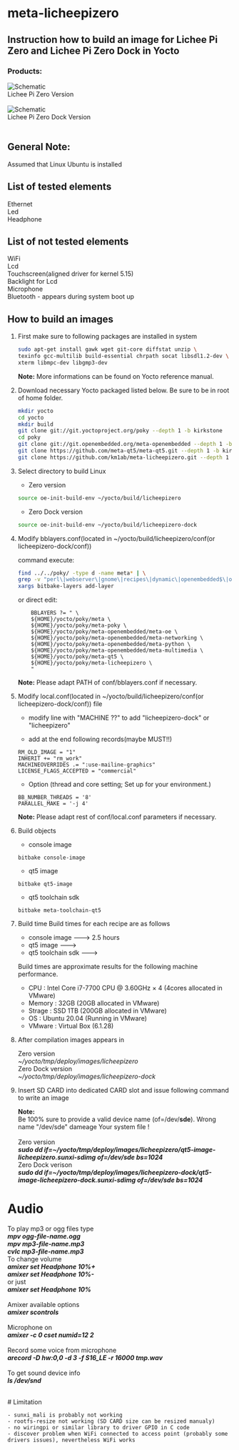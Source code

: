 # meta-licheepizero

## Instruction how to build an image for Lichee Pi Zero and Lichee Pi Zero Dock in Yocto

### Products:

![Schematic](Lichee_Pi_Zero.png) <br>
Lichee Pi Zero Version <br>
<br>
![Schematic](Lichee_Pi_Zero_Dock.jpg) <br>
Lichee Pi Zero Dock Version <br>
<br>

## General Note:
Assumed that Linux Ubuntu is installed

## List of tested elements

Ethernet <br>
Led  <br>
Headphone <br>

## List of not tested elements

WiFi <br>
Lcd <br>
Touchscreen(aligned driver for kernel 5.15) <br>
Backlight for Lcd <br>
Microphone <br>
Bluetooth - appears during system boot up <br>

## How to build an images

1. First make sure to following packages are installed in system

    ```sh
    sudo apt-get install gawk wget git-core diffstat unzip \
    texinfo gcc-multilib build-essential chrpath socat libsdl1.2-dev \
    xterm libmpc-dev libgmp3-dev
    ```
    **Note:**
    More informations can be found on Yocto reference manual.

2. Download necessary Yocto packaged listed below. Be sure to be in root of home folder.
    ```sh
    mkdir yocto
    cd yocto 
    mkdir build 
    git clone git://git.yoctoproject.org/poky --depth 1 -b kirkstone 
    cd poky 
    git clone git://git.openembedded.org/meta-openembedded --depth 1 -b kirkstone 
    git clone https://github.com/meta-qt5/meta-qt5.git --depth 1 -b kirkstone 
    git clone https://github.com/km1ab/meta-licheepizero.git --depth 1 -b kirkstone-base 
    ```

3. Select directory to build Linux

    - Zero version 
    ```sh
	source oe-init-build-env ~/yocto/build/licheepizero 
    ```
    - Zero Dock version 
    ```sh
	source oe-init-build-env ~/yocto/build/licheepizero-dock 
    ```

1. Modify bblayers.conf(located in ~/yocto/build/licheepizero/conf(or licheepizero-dock/conf))

    command execute:
    ``` sh
    find ../../poky/ -type d -name meta* | \
    grep -v "perl\|webserver\|gnome\|recipes\|dynamic\|openembedded$\|openembedded\/meta$\|initramfs\|filesystems\|xfce\|selftest\|skeleton" | \
    xargs bitbake-layers add-layer
    ```

    or direct edit:
    ```
        BBLAYERS ?= " \
        ${HOME}/yocto/poky/meta \
        ${HOME}/yocto/poky/meta-poky \
        ${HOME}/yocto/poky/meta-openembedded/meta-oe \
        ${HOME}/yocto/poky/meta-openembedded/meta-networking \
        ${HOME}/yocto/poky/meta-openembedded/meta-python \
        ${HOME}/yocto/poky/meta-openembedded/meta-multimedia \
        ${HOME}/yocto/poky/meta-qt5 \
        ${HOME}/yocto/poky/meta-licheepizero \
        "
    ```
    **Note:** Please adapt PATH of conf/bblayers.conf if necessary. <br>

1. Modify local.conf(located in ~/yocto/build/licheepizero/conf(or licheepizero-dock/conf)) file

    - modify line with "MACHINE ??" to add "licheepizero-dock" or "licheepizero"
      
    - add at the end following records(maybe MUST!!)
    ```
    RM_OLD_IMAGE = "1" 
    INHERIT += "rm_work" 
    MACHINEOVERRIDES .= ":use-mailine-graphics" 
    LICENSE_FLAGS_ACCEPTED = "commercial" 
    ```

    - Option (thread and core setting; Set up for your environment.)
    ```
    BB_NUMBER_THREADS = '8' 
    PARALLEL_MAKE = '-j 4' 
    ```

    **Note:** Please adapt rest of conf/local.conf parameters if necessary. <br>

2. Build objects
   - console image
   ```
   bitbake console-image
   ```

   - qt5 image
   ```
   bitbake qt5-image
   ```

   - qt5 toolchain sdk
   ```
   bitbake meta-toolchain-qt5
   ```

3. Build time
    Build times for each recipe are as follows
    - console image ---> 2.5 hours
    - qt5 image ---> 
    - qt5 toolchain sdk ---> 

    Build times are approximate results for the following machine performance.
    - CPU : Intel Core i7-7700 CPU @ 3.60GHz × 4 (4cores allocated in VMware)
    - Memory : 32GB (20GB allocated in VMware)
    - Strage : SSD 1TB (200GB allocated in VMware)
    - OS : Ubuntu 20.04 (Running in VMware)
    - VMware : Virtual Box (6.1.28)

1. After compilation images appears in

    Zero version <br>
	*~/yocto/tmp/deploy/images/licheepizero* <br>
    Zero Dock version <br>
	*~/yocto/tmp/deploy/images/licheepizero-dock* <br>

2. Insert SD CARD into dedicated CARD slot and issue following command to write an image

    **Note:** <br>
    Be 100% sure to provide a valid device name (of=/dev/**sde**). Wrong name "/dev/sde" dameage Your system file ! <br> <br>
        Zero version <br>
    	***sudo dd if=~/yocto/tmp/deploy/images/licheepizero/qt5-image-licheepizero.sunxi-sdimg of=/dev/sde bs=1024*** <br>
    	Zero Dock verison <br>
    	***sudo dd if=~/yocto/tmp/deploy/images/licheepizero-dock/qt5-image-licheepizero-dock.sunxi-sdimg of=/dev/sde bs=1024*** <br>

# Audio<br>
To play mp3 or ogg files type <br>
	***mpv ogg-file-name.ogg*** <br>
	***mpv mp3-file-name.mp3*** <br>
	***cvlc mp3-file-name.mp3*** <br>
To change volume <br>
	***amixer set Headphone 10%+*** <br>
	***amixer set Headphone 10%-*** <br>
or just <br>
	***amixer set Headphone 10%*** <br>
<br>
Amixer available options <br>
	***amixer scontrols*** <br>
<br>
Microphone on <br>
	***amixer -c 0 cset numid=12 2*** <br>
<br>
Record some voice from microphone <br>
	***arecord -D hw:0,0 -d 3 -f S16_LE -r 16000 tmp.wav*** <br>
<br>
To get sound device info <br>
	***ls /dev/snd*** <br>

<br>
# Limitation

	- sunxi_mali is probably not working
	- rootfs-resize not working (SD CARD size can be resized manualy)
	- no wiringpi or similar library to driver GPIO in C code
	- discover problem when WiFi connected to access point (probably some drivers issues), nevertheless WiFi works
